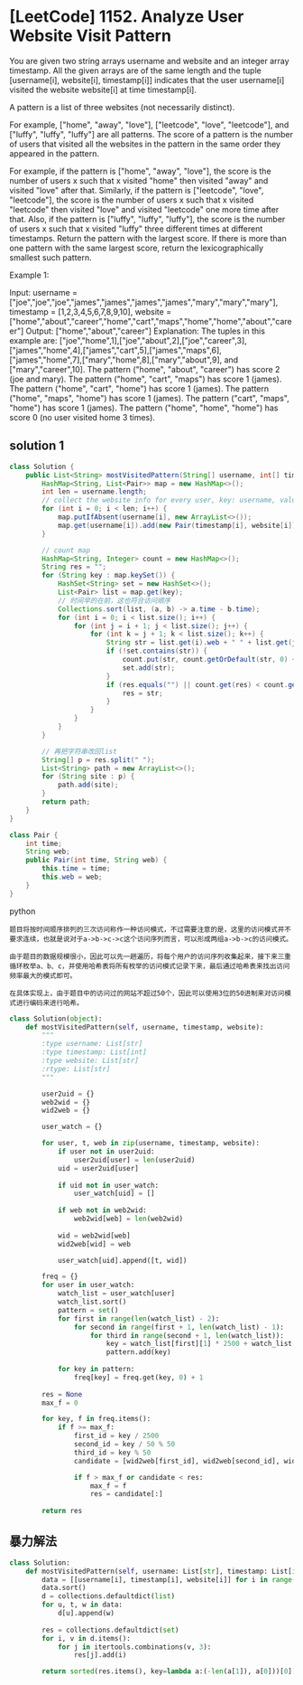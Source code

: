 # [LeetCode] 1152. Analyze User Website Visit Pattern

You are given two string arrays username and website and an integer array timestamp. All the given arrays are of the same length and the tuple [username[i], website[i], timestamp[i]] indicates that the user username[i] visited the website website[i] at time timestamp[i].

A pattern is a list of three websites (not necessarily distinct).

For example, ["home", "away", "love"], ["leetcode", "love", "leetcode"], and ["luffy", "luffy", "luffy"] are all patterns.
The score of a pattern is the number of users that visited all the websites in the pattern in the same order they appeared in the pattern.

For example, if the pattern is ["home", "away", "love"], the score is the number of users x such that x visited "home" then visited "away" and visited "love" after that.
Similarly, if the pattern is ["leetcode", "love", "leetcode"], the score is the number of users x such that x visited "leetcode" then visited "love" and visited "leetcode" one more time after that.
Also, if the pattern is ["luffy", "luffy", "luffy"], the score is the number of users x such that x visited "luffy" three different times at different timestamps.
Return the pattern with the largest score. If there is more than one pattern with the same largest score, return the lexicographically smallest such pattern.

Example 1:

Input: username = ["joe","joe","joe","james","james","james","james","mary","mary","mary"], timestamp = [1,2,3,4,5,6,7,8,9,10], website = ["home","about","career","home","cart","maps","home","home","about","career"]
Output: ["home","about","career"]
Explanation: The tuples in this example are:
["joe","home",1],["joe","about",2],["joe","career",3],["james","home",4],["james","cart",5],["james","maps",6],["james","home",7],["mary","home",8],["mary","about",9], and ["mary","career",10].
The pattern ("home", "about", "career") has score 2 (joe and mary).
The pattern ("home", "cart", "maps") has score 1 (james).
The pattern ("home", "cart", "home") has score 1 (james).
The pattern ("home", "maps", "home") has score 1 (james).
The pattern ("cart", "maps", "home") has score 1 (james).
The pattern ("home", "home", "home") has score 0 (no user visited home 3 times).


## solution 1
```java
class Solution {
    public List<String> mostVisitedPattern(String[] username, int[] timestamp, String[] website) {
        HashMap<String, List<Pair>> map = new HashMap<>();
        int len = username.length;
        // collect the website info for every user, key: username, value: (timestamp, website)
        for (int i = 0; i < len; i++) {
            map.putIfAbsent(username[i], new ArrayList<>());
            map.get(username[i]).add(new Pair(timestamp[i], website[i]));
        }

        // count map
        HashMap<String, Integer> count = new HashMap<>();
        String res = "";
        for (String key : map.keySet()) {
            HashSet<String> set = new HashSet<>();
            List<Pair> list = map.get(key);
            // 时间早的在前，这也符合访问顺序
            Collections.sort(list, (a, b) -> a.time - b.time);
            for (int i = 0; i < list.size(); i++) {
                for (int j = i + 1; j < list.size(); j++) {
                    for (int k = j + 1; k < list.size(); k++) {
                        String str = list.get(i).web + " " + list.get(j).web + " " + list.get(k).web;
                        if (!set.contains(str)) {
                            count.put(str, count.getOrDefault(str, 0) + 1);
                            set.add(str);
                        }
                        if (res.equals("") || count.get(res) < count.get(str) || (count.get(res) == count.get(str) && res.compareTo(str) > 0)) {
                            res = str;
                        }
                    }
                }
            }
        }

        // 再把字符串改回list
        String[] p = res.split(" ");
        List<String> path = new ArrayList<>();
        for (String site : p) {
            path.add(site);
        }
        return path;
    }
}

class Pair {
    int time;
    String web;
    public Pair(int time, String web) {
        this.time = time;
        this.web = web;
    }
}
```

python
```
题目将按时间顺序排列的三次访问称作一种访问模式，不过需要注意的是，这里的访问模式并不要求连续，也就是说对于a->b->c->c这个访问序列而言，可以形成两组a->b->c的访问模式。

由于题目的数据规模很小，因此可以先一趟遍历，将每个用户的访问序列收集起来，接下来三重循环枚举a、b、c，并使用哈希表将所有枚举的访问模式记录下来，最后通过哈希表来找出访问频率最大的模式即可。

在具体实现上，由于题目中的访问过的网站不超过50个，因此可以使用3位的50进制来对访问模式进行编码来进行哈希。
```

```python
class Solution(object):
    def mostVisitedPattern(self, username, timestamp, website):
        """
        :type username: List[str]
        :type timestamp: List[int]
        :type website: List[str]
        :rtype: List[str]
        """

        user2uid = {}
        web2wid = {}
        wid2web = {}

        user_watch = {}

        for user, t, web in zip(username, timestamp, website):
            if user not in user2uid:
                user2uid[user] = len(user2uid)
            uid = user2uid[user]
            
            if uid not in user_watch:
                user_watch[uid] = []
            
            if web not in web2wid:
                web2wid[web] = len(web2wid)
                
            wid = web2wid[web]
            wid2web[wid] = web

            user_watch[uid].append([t, wid])

        freq = {}
        for user in user_watch:
            watch_list = user_watch[user]
            watch_list.sort()
            pattern = set()
            for first in range(len(watch_list) - 2):
                for second in range(first + 1, len(watch_list) - 1):
                    for third in range(second + 1, len(watch_list)):
                        key = watch_list[first][1] * 2500 + watch_list[second][1] * 50 + watch_list[third][1]
                        pattern.add(key)
            
            for key in pattern:
                freq[key] = freq.get(key, 0) + 1
        
        res = None
        max_f = 0

        for key, f in freq.items():
            if f >= max_f:
                first_id = key / 2500
                second_id = key / 50 % 50
                third_id = key % 50
                candidate = [wid2web[first_id], wid2web[second_id], wid2web[third_id]]

                if f > max_f or candidate < res:
                    max_f = f
                    res = candidate[:]
        
        return res
```
## 暴力解法
```python
class Solution:
    def mostVisitedPattern(self, username: List[str], timestamp: List[int], website: List[str]) -> List[str]:
        data = [[username[i], timestamp[i], website[i]] for i in range(len(username))]
        data.sort()
        d = collections.defaultdict(list)
        for u, t, w in data:
            d[u].append(w)
        
        res = collections.defaultdict(set)
        for i, v in d.items():
            for j in itertools.combinations(v, 3):
                res[j].add(i)

        return sorted(res.items(), key=lambda a:(-len(a[1]), a[0]))[0][0]

```

